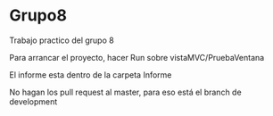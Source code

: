 # Grupo8
Trabajo practico del grupo 8

Para arrancar el proyecto, hacer Run sobre vistaMVC/PruebaVentana 

El informe esta dentro de la carpeta Informe

No hagan los pull request al master, para eso está el branch de development
